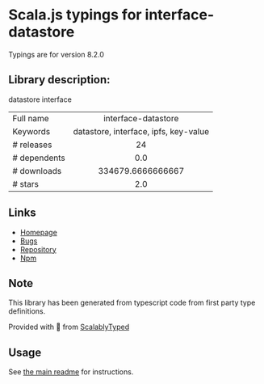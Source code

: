 
# Scala.js typings for interface-datastore

Typings are for version 8.2.0

## Library description:
datastore interface

|                    |                 |
| ------------------ | :-------------: |
| Full name          | interface-datastore |
| Keywords           | datastore, interface, ipfs, key-value |
| # releases         | 24 |
| # dependents       | 0.0 |
| # downloads        | 334679.6666666667 |
| # stars            | 2.0 |

## Links
- [Homepage](https://github.com/ipfs/js-ipfs-interfaces/tree/master/packages/interface-datastore#readme)
- [Bugs](https://github.com/ipfs/js-ipfs-interfaces/issues)
- [Repository](https://github.com/ipfs/js-ipfs-interfaces)
- [Npm](https://www.npmjs.com/package/interface-datastore)
    


## Note
This library has been generated from typescript code from first party type definitions.

Provided with :purple_heart: from [ScalablyTyped](https://github.com/oyvindberg/ScalablyTyped)

## Usage
See [the main readme](../../readme.md) for instructions.


